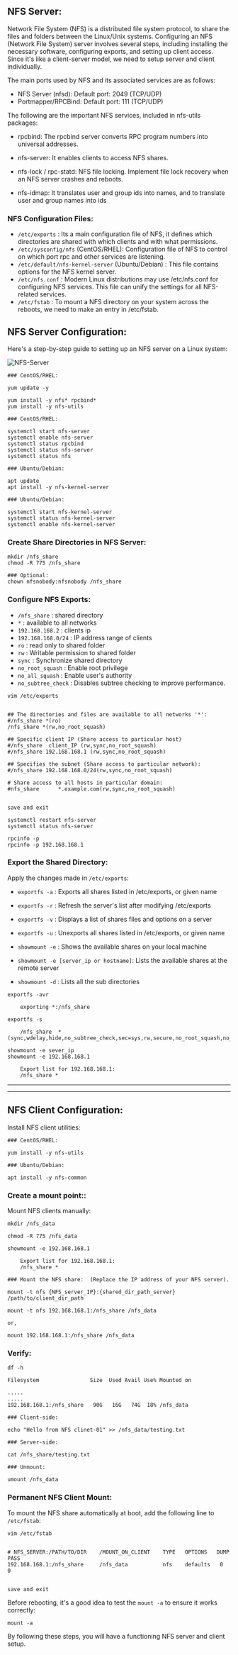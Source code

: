 ﻿## NFS Server:

Network File System (NFS) is a distributed file system protocol, to share the files and folders between the Linux/Unix systems. Configuring an NFS (Network File System) server involves several steps, including installing the necessary software, configuring exports, and setting up client access. Since it's like a client-server model, we need to setup server and client individually.

The main ports used by NFS and its associated services are as follows:

- NFS Server (nfsd): Default port: 2049 (TCP/UDP)
- Portmapper/RPCBind: Default port: 111 (TCP/UDP)


The following are the important NFS services, included in nfs-utils packages: 

- rpcbind: The rpcbind server converts RPC program numbers into universal addresses.

- nfs-server: It enables clients to access NFS shares.

- nfs-lock / rpc-statd: NFS file locking. Implement file lock recovery when an NFS server crashes and reboots.

- nfs-idmap: It translates user and group ids into names, and to translate user and group names into ids


### NFS Configuration Files:

- `/etc/exports` : Its a main configuration file of NFS, it defines which directories are shared with which clients and with what permissions.
- `/etc/sysconfig/nfs` (CentOS/RHEL): Configuration file of NFS to control on which port rpc and other services are listening.
- `/etc/default/nfs-kernel-server` (Ubuntu/Debian) : This file contains options for the NFS kernel server.
- `/etc/nfs.conf` : Modern Linux distributions may use /etc/nfs.conf for configuring NFS services. This file can unify the settings for all NFS-related services.
- `/etc/fstab` : To mount a NFS directory on your system across the reboots, we need to make an entry in /etc/fstab.



## NFS Server Configuration:

Here's a step-by-step guide to setting up an NFS server on a Linux system: 

![NFS-Server](./nfs.png)


```
### CentOS/RHEL:

yum update -y

yum install -y nfs* rpcbind*
yum install -y nfs-utils
```


```
### CentOS/RHEL:

systemctl start nfs-server
systemctl enable nfs-server
systemctl status rpcbind  
systemctl status nfs-server
systemctl status nfs 
```


```
### Ubuntu/Debian:

apt update
apt install -y nfs-kernel-server
```


```
### Ubuntu/Debian:

systemctl start nfs-kernel-server
systemctl status nfs-kernel-server
systemctl enable nfs-kernel-server
```


### Create Share Directories in NFS Server:

```
mkdir /nfs_share
chmod -R 775 /nfs_share
```


```
### Optional: 
chown nfsnobody:nfsnobody /nfs_share
```


### Configure NFS Exports:

- `/nfs_share` : shared directory
- `*` : available to all networks
- `192.168.168.2` : clients ip
- `192.168.168.0/24` : IP address range of clients
- `ro` : read only to shared folder
- `rw` : Writable permission to shared folder
- `sync` : Synchronize shared directory
- `no_root_squash` : Enable root privilege
- `no_all_squash` : Enable user's authority
- `no_subtree_check` : Disables subtree checking to improve performance.



```
vim /etc/exports


## The directories and files are available to all networks '*': 
#/nfs_share *(ro)
/nfs_share *(rw,no_root_squash)

## Specific client IP (Share access to particular host)
#/nfs_share  client_IP (rw,sync,no_root_squash)
#/nfs_share 192.168.168.1 (rw,sync,no_root_squash)

## Specifies the subnet (Share access to particular network):
#/nfs_share 192.168.168.0/24(rw,sync,no_root_squash)

# Share access to all hosts in particular domain:
#nfs_share		*.example.com(rw,sync,no_root_squash)


save and exit 
```


```
systemctl restart nfs-server
systemctl status nfs-server
```


```
rpcinfo -p
rpcinfo -p 192.168.168.1
```


### Export the Shared Directory:

Apply the changes made in `/etc/exports`:

- `exportfs -a` : Exports all shares listed in /etc/exports, or given name
- `exportfs -r` : Refresh the server's list after modifying /etc/exports
- `exportfs -v` : Displays a list of shares files and options on a server
- `exportfs -u` : Unexports all shares listed in /etc/exports, or given name

- `showmount -e` : Shows the available shares on your local machine
- `showmount -e [server_ip or hostname]`: Lists the available shares at the remote server
- `showmount -d` : Lists all the sub directories



```
exportfs -avr
	
	exporting *:/nfs_share
```


```
exportfs -s
	
	/nfs_share  *(sync,wdelay,hide,no_subtree_check,sec=sys,rw,secure,no_root_squash,no_all_squash)
```


```
showmount -e sever_ip
showmount -e 192.168.168.1

	Export list for 192.168.168.1:
	/nfs_share *
```



---
---


## NFS Client Configuration:

Install NFS client utilities:

```
### CentOS/RHEL:

yum install -y nfs-utils
```


```
### Ubuntu/Debian:

apt install -y nfs-common
```


### Create a mount point:: 

Mount NFS clients manually:

```
mkdir /nfs_data

chmod -R 775 /nfs_data
```


```
showmount -e 192.168.168.1

	Export list for 192.168.168.1:
	/nfs_share *
```


```
### Mount the NFS share:  (Replace the IP address of your NFS server).

mount -t nfs {NFS_server_IP}:{shared_dir_path_server} /path/to/client_dir_path

mount -t nfs 192.168.168.1:/nfs_share /nfs_data

or,

mount 192.168.168.1:/nfs_share /nfs_data
```


### Verify:

```
df -h

Filesystem                Size  Used Avail Use% Mounted on

.....
.....
192.168.168.1:/nfs_share   90G   16G   74G  18% /nfs_data
```


```
### Client-side:

echo "Hello from NFS clinet-01" >> /nfs_data/testing.txt
```


```
### Server-side:

cat /nfs_share/testing.txt
```


```
### Unmount:

umount /nfs_data
```


### Permanent NFS Client Mount:

To mount the NFS share automatically at boot, add the following line to `/etc/fstab`:

```
vim /etc/fstab


# NFS_SERVER:/PATH/TO/DIR    /MOUNT_ON_CLIENT    TYPE   OPTIONS   DUMP	PASS
192.168.168.1:/nfs_share     /nfs_data           nfs    defaults   0     0


save and exit
```


Before rebooting, it's a good idea to test the `mount -a` to ensure it works correctly: 

```
mount -a
```


By following these steps, you will have a functioning NFS server and client setup.



















